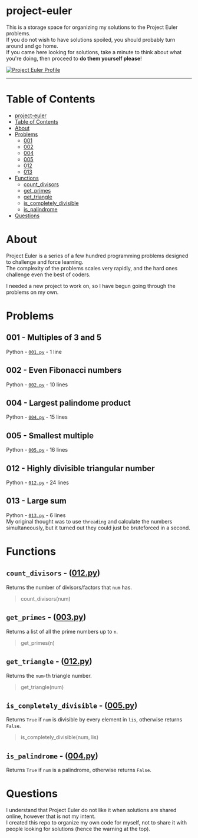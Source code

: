 # project-euler
This is a storage space for organizing my solutions to the Project Euler problems.<br>
If you do not wish to have solutions spoiled, you should probably turn around and go home.<br>
If you came here looking for solutions, take a minute to think about what you're doing, then proceed to **do them yourself please**!

[![Project Euler Profile](https://projecteuler.net/profile/r1vermont.png)](#)

--------------------

# Table of Contents

  - [project-euler](#project-euler)
  - [Table of Contents](#table-of-contents)
  - [About](#about)
  - [Problems](#problems)
    - [001](#001---multiples-of-3-and-5)
    - [002](#002---even-fibonacci-numbers)
    - [004](#004---largest-palindrome-product)
    - [005](#005---smallest-multiple)
	- [012](#012---highly-divisible-triangular-number)
	- [013](#013---large-sum)
  - [Functions](#functions)
    - [count_divisors](#count-divisors---012py)
	- [get_primes](#get_primes---003py)
	- [get_triangle](#get_triangle---012py)
	- [is_completely_divisible](#is-completely-divisible---005py)
	- [is_palindrome](#is-palindrome---004py)
  - [Questions](#questions)

# About
Project Euler is a series of a few hundred programming problems designed to challenge and force learning.<br>
The complexity of the problems scales very rapidly, and the hard ones challenge even the best of coders.

I needed a new project to work on, so I have begun going through the problems on my own.<br>


# Problems

## 001 - Multiples of 3 and 5
Python - [`001.py`](https://github.com/rivermont/project-euler/blob/master/solutions/001.py) - 1 line

## 002 - Even Fibonacci numbers
Python - [`002.py`](https://github.com/rivermont/project-euler/blob/master/solutions/002.py) - 10 lines

## 004 - Largest palindome product
Python - [`004.py`](https://github.com/rivermont/project-euler/blob/master/solutions/004.py) - 15 lines

## 005 - Smallest multiple
Python - [`005.py`](https://github.com/rivermont/project-euler/blob/master/solutions/005.py) - 16 lines

## 012 - Highly divisible triangular number
Python - [`012.py`](https://github.com/rivermont/project-euler/blob/master/solutions/012.py) - 24 lines

## 013 - Large sum
Python - [`013.py`](https://github.com/rivermont/project-euler/blob/master/solutions/013.py) - 6 lines<br>
My original thought was to use `threading` and calculate the numbers simultaneously, but it turned out they could just be bruteforced in a second.


# Functions

## `count_divisors` - ([012.py](https://github.com/rivermont/project-euler/blob/master/solutions/012.py#L19))
Returns the number of divisors/factors that `num` has.

> count_divisors(num)

## `get_primes` - ([003.py](https://github.com/rivermont/project-euler/blob/master/solutions/003.py#L8))
Returns a list of all the prime numbers up to `n`.

> get_primes(n)

## `get_triangle` - ([012.py](https://github.com/rivermont/project-euler/blob/master/solutions/012.py#L8))
Returns the `num`-th triangle number.

> get_triangle(num)

## `is_completely_divisible` - ([005.py](https://github.com/rivermont/project-euler/blob/master/solutions/005.py#L11))
Returns `True` if `num` is divisible by every element in `lis`, otherwise returns `False`.

> is_completely_divisible(num, lis)

## `is_palindrome` - ([004.py](https://github.com/rivermont/project-euler/blob/master/solutions/004.py#L10))
Returns `True` if `num` is a palindrome, otherwise returns `False`.


# Questions
I understand that Project Euler do not like it when solutions are shared online, however that is not my intent.<br>
I created this repo to organize my own code for myself, not to share it with people looking for solutions (hence the warning at the top).<br>

